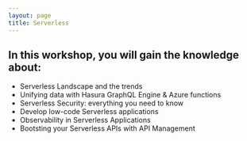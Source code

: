 ```yaml
---
layout: page
title: Serverless
---
```


## In this workshop, you will gain the knowledge about:

- Serverless Landscape and the trends
- Unifying data with Hasura GraphQL Engine & Azure functions
- Serverless Security: everything you need to know
- Develop low-code Serverless applications
- Observability in Serverless Applications
- Bootsting your Serverless APIs with API Management
